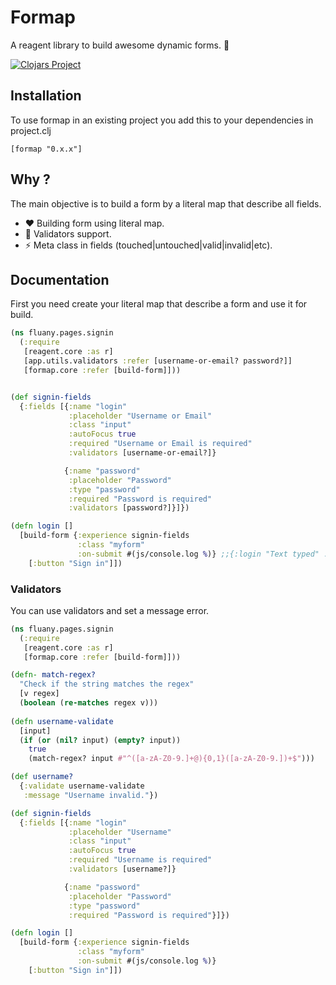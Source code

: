 # Formap
A reagent library to build awesome dynamic forms. 🔨

[![Clojars Project](http://clojars.org/formap/latest-version.svg)](https://clojars.org/formap)


## Installation

To use formap in an existing project you add this to your dependencies in project.clj

```
[formap "0.x.x"]
```

## Why ?

The main objective is to build a form by a literal map that describe all fields.

- ♥️ Building form using literal map.
- 🔫 Validators support.
- ⚡️ Meta class in fields (touched|untouched|valid|invalid|etc).

## Documentation

First you need create your literal map that describe a form and use it for build.


```cljs
(ns fluany.pages.signin
  (:require
   [reagent.core :as r]
   [app.utils.validators :refer [username-or-email? password?]]
   [formap.core :refer [build-form]]))


(def signin-fields
  {:fields [{:name "login"
             :placeholder "Username or Email"
             :class "input"
             :autoFocus true
             :required "Username or Email is required"
             :validators [username-or-email?]}

            {:name "password"
             :placeholder "Password"
             :type "password"
             :required "Password is required"
             :validators [password?]}]})

(defn login []
  [build-form {:experience signin-fields
               :class "myform"
               :on-submit #(js/console.log %)} ;;{:login "Text typed" :password "Password typed"}
    [:button "Sign in"]])
```

### Validators
You can use validators and set a message error.

```cljs
(ns fluany.pages.signin
  (:require
   [reagent.core :as r]
   [formap.core :refer [build-form]]))

(defn- match-regex?
  "Check if the string matches the regex"
  [v regex]
  (boolean (re-matches regex v)))
  
(defn username-validate
  [input]
  (if (or (nil? input) (empty? input))
    true
    (match-regex? input #"^([a-zA-Z0-9.]+@){0,1}([a-zA-Z0-9.])+$")))

(def username?
  {:validate username-validate
   :message "Username invalid."})

(def signin-fields
  {:fields [{:name "login"
             :placeholder "Username"
             :class "input"
             :autoFocus true
             :required "Username is required"
             :validators [username?]}

            {:name "password"
             :placeholder "Password"
             :type "password"
             :required "Password is required"}]})

(defn login []
  [build-form {:experience signin-fields
               :class "myform"
               :on-submit #(js/console.log %)}
    [:button "Sign in"]])
```
